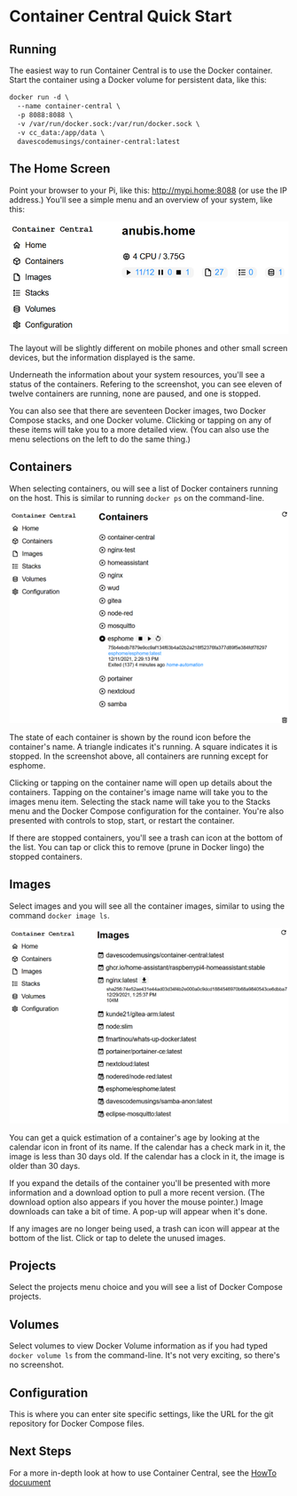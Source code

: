 # Container Central Quick Start

## Running
The easiest way to run Container Central is to use the Docker container. Start the container using a Docker volume for persistent data, like this:

```
docker run -d \
  --name container-central \
  -p 8088:8088 \
  -v /var/run/docker.sock:/var/run/docker.sock \
  -v cc_data:/app/data \
  davescodemusings/container-central:latest
```

## The Home Screen
Point your browser to your Pi, like this: http://mypi.home:8088 (or use the IP address.) You'll see a simple menu and an overview of your system, like this:

![menu](screenshots/home.png)

The layout will be slightly different on mobile phones and other small screen devices, but the information displayed is the same.

Underneath the information about your system resources, you'll see a status of the containers. Refering to the screenshot, you can see eleven of twelve containers are running, none are paused, and one is stopped.

You can also see that there are seventeen Docker images, two Docker Compose stacks, and one Docker volume. Clicking or tapping on any of these items will take you to a more detailed view. (You can also use the menu selections on the left to do the same thing.)

## Containers
When selecting containers, ou will see a list of Docker containers running on the host. This is similar to running `docker ps` on the command-line.

![container view](screenshots/containers.png)

The state of each container is shown by the round icon before the container's name. A triangle indicates it's running. A square indicates it is stopped. In the screenshot above, all containers are running except for esphome.

Clicking or tapping on the container name will open up details about the containers. Tapping on the container's image name will take you to the images menu item. Selecting the stack name will take you to the Stacks menu and the Docker Compose configuration for the container. You're also presented with controls to stop, start, or restart the container.

If there are stopped containers, you'll see a trash can icon at the bottom of the list. You can tap or click this to remove (prune in Docker lingo) the stopped containers.

## Images
Select images and you will see all the container images, similar to using the command `docker image ls`.

![image view](screenshots/images.png)

You can get a quick estimation of a container's age by looking at the calendar icon in front of its name. If the calendar has a check mark in it, the image is less than 30 days old. If the calendar has a clock in it, the image is older than 30 days.

If you expand the details of the container you'll be presented with more information and a download option to pull a more recent version. (The download option also appears if you hover the mouse pointer.) Image downloads can take a bit of time. A pop-up will appear when it's done.

If any images are no longer being used, a trash can icon will appear at the bottom of the list. Click or tap to delete the unused images.

## Projects
Select the projects menu choice and you will see a list of Docker Compose projects.

## Volumes
Select volumes to view Docker Volume information as if you had typed `docker volume ls` from the command-line. It's not very exciting, so there's no screenshot.

## Configuration
This is where you can enter site specific settings, like the URL for the git repository for Docker Compose files.

## Next Steps
For a more in-depth look at how to use Container Central, see the [HowTo docuument](HowTo.md)
